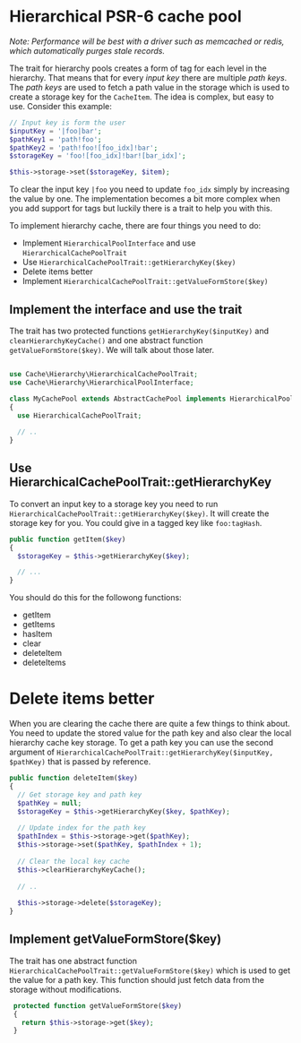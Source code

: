 # Hierarchical PSR-6 cache pool 

*Note: Performance will be best with a driver such as memcached or redis, which automatically purges stale records.*

The trait for hierarchy pools creates a form of tag for each level in the hierarchy. That means that for every *input 
key* there are multiple *path keys*. The *path keys* are used to fetch a path value in the storage which is used to 
create a storage key for the `CacheItem`. The idea is complex, but easy to use. Consider this example: 

```php
// Input key is form the user
$inputKey = '|foo|bar';
$pathKey1 = 'path!foo';
$pathKey2 = 'path!foo![foo_idx]!bar';
$storageKey = 'foo![foo_idx]!bar![bar_idx]';

$this->storage->set($storageKey, $item);
```

To clear the input key `|foo` you need to update `foo_idx` simply by increasing the value by one. The implementation
becomes a bit more complex when you add support for tags but luckily there is a trait to help you with this. 

To implement hierarchy cache, there are four things you need to do: 

* Implement `HierarchicalPoolInterface` and use `HierarchicalCachePoolTrait`
* Use `HierarchicalCachePoolTrait::getHierarchyKey($key)`
* Delete items better
* Implement `HierarchicalCachePoolTrait::getValueFormStore($key)`


## Implement the interface and use the trait
 
The trait has two protected functions `getHierarchyKey($inputKey)` and `clearHierarchyKeyCache()` and one abstract
 function `getValueFormStore($key)`. We will talk about those later. 
 
```php

use Cache\Hierarchy\HierarchicalCachePoolTrait;
use Cache\Hierarchy\HierarchicalPoolInterface;

class MyCachePool extends AbstractCachePool implements HierarchicalPoolInterface
{
  use HierarchicalCachePoolTrait;
    
  // ..
}
```

## Use HierarchicalCachePoolTrait::getHierarchyKey

To convert an input key to a storage key you need to run `HierarchicalCachePoolTrait::getHierarchyKey($key)`. It will 
create the storage key for you. You could give in a tagged key like `foo:tagHash`. 

```php
public function getItem($key)
{
  $storageKey = $this->getHierarchyKey($key);

  // ...
}
```

You should do this for the followong functions: 

* getItem
* getItems
* hasItem
* clear
* deleteItem
* deleteItems


# Delete items better

When you are clearing the cache there are quite a few things to think about. You need to update the stored value for 
the path key and also clear the local hierarchy cache key storage. To get a path key you can use the second argument of
`HierarchicalCachePoolTrait::getHierarchyKey($inputKey, $pathKey)` that is passed by reference. 

```php
public function deleteItem($key)
{
  // Get storage key and path key
  $pathKey = null;
  $storageKey = $this->getHierarchyKey($key, $pathKey);
  
  // Update index for the path key
  $pathIndex = $this->storage->get($pathKey);
  $this->storage->set($pathKey, $pathIndex + 1);
  
  // Clear the local key cache
  $this->clearHierarchyKeyCache();
  
  // ..
  
  $this->storage->delete($storageKey);
}
```

## Implement getValueFormStore($key)

The trait has one abstract function `HierarchicalCachePoolTrait::getValueFormStore($key)` which is used to get the 
value for a path key. This function should just fetch data from the storage without modifications. 

```php
 protected function getValueFormStore($key)
 {
   return $this->storage->get($key);
 }
```
